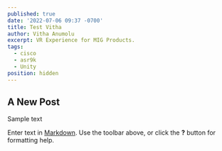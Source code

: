 ```yaml
---
published: true
date: '2022-07-06 09:37 -0700'
title: Test Vitha
author: Vitha Anumolu
excerpt: VR Experience for MIG Products.
tags:
  - cisco
  - asr9k
  - Unity
position: hidden
---
```

## A New Post

Sample text

Enter text in [Markdown](http://daringfireball.net/projects/markdown/). Use the toolbar above, or click the **?** button for formatting help.
